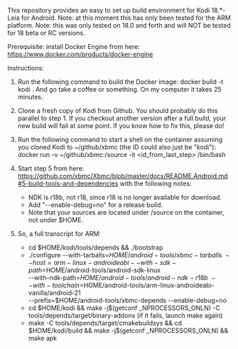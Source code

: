 This repository provides an easy to set up build environment for Kodi 18.*-Leia for Android.
Note: at this moment this has only been tested for the ARM platform.
Note: this was only tested on 18.0 and forth and will NOT be tested for 18 beta or RC versions.

Prerequisite: install Docker Engine from here:
https://www.docker.com/products/docker-engine

Instructions:
1. Run the following command to build the Docker image:
   docker build -t kodi .
   And go take a coffee or something. On my computer it takes 25 minutes.

2. Clone a fresh copy of Kodi from Github. You should probably do this parallel to step 1.
   If you checkout another version after a full build, your new build will fail at some point.
   If you know how to fix this, please do!

3. Run the following command to start a shell on the container assuming you cloned Kodi to
   ~/github/xbmc (the ID could also just be "kodi"):
   docker run -v ~/github/xbmc:/source -it <id_from_last_step> /bin/bash

4. Start step 5 from here:
   https://github.com/xbmc/Xbmc/blob/master/docs/README.Android.md#5-build-tools-and-dependencies
   with the following notes:
   - NDK is r18b, not r18, since r18 is no longer available for download.
   - Add "--enable-debug=no" for a release build.
   - Note that your sources are located under /source on the container, not under $HOME.

5. So, a full transcript for ARM:
   - cd $HOME/kodi/tools/depends && ./bootstrap
   - ./configure --with-tarballs=$HOME/android-tools/xbmc-tarballs \
       --host=arm-linux-androideabi --with-sdk-path=$HOME/android-tools/android-sdk-linux \
       --with-ndk-path=$HOME/android-tools/android-ndk-r18b \
       --with-toolchain=$HOME/android-tools/arm-linux-androideabi-vanilla/android-21 \
       --prefix=$HOME/android-tools/xbmc-depends --enable-debug=no
   - cd $HOME/kodi && make -j$(getconf _NPROCESSORS_ONLN) -C tools/depends/target/binary-addons (if it fails, launch make again)
   - make -C tools/depends/target/cmakebuildsys && cd $HOME/kodi/build && make -j$(getconf _NPROCESSORS_ONLN) && make apk
